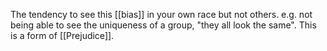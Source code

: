 The tendency to see this [[bias]] in your own race but not others. e.g. not being able to see the uniqueness of a group, "they all look the same". This is a form of [[Prejudice]].